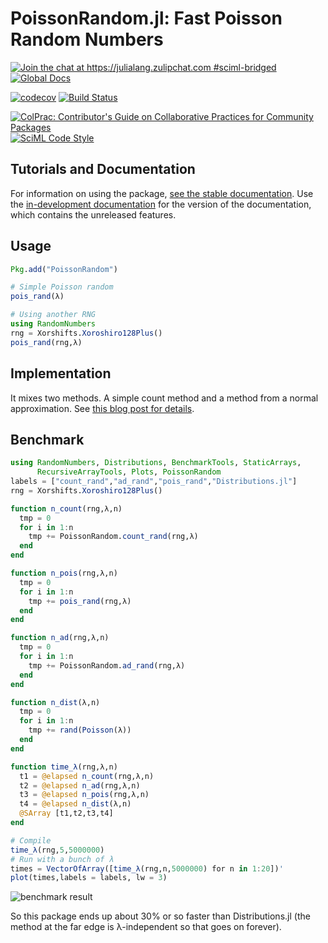 # PoissonRandom.jl: Fast Poisson Random Numbers

[![Join the chat at https://julialang.zulipchat.com #sciml-bridged](https://img.shields.io/static/v1?label=Zulip&message=chat&color=9558b2&labelColor=389826)](https://julialang.zulipchat.com/#narrow/stream/279055-sciml-bridged)
[![Global Docs](https://img.shields.io/badge/docs-SciML-blue.svg)](https://docs.sciml.ai/PoissonRandom/stable/)

[![codecov](https://codecov.io/gh/SciML/PoissonRandom.jl/branch/master/graph/badge.svg)](https://codecov.io/gh/SciML/PoissonRandom.jl)
[![Build Status](https://github.com/SciML/PoissonRandom.jl/workflows/CI/badge.svg)](https://github.com/SciML/PoissonRandom.jl/actions?query=workflow%3ACI)

[![ColPrac: Contributor's Guide on Collaborative Practices for Community Packages](https://img.shields.io/badge/ColPrac-Contributor's%20Guide-blueviolet)](https://github.com/SciML/ColPrac)
[![SciML Code Style](https://img.shields.io/static/v1?label=code%20style&message=SciML&color=9558b2&labelColor=389826)](https://github.com/SciML/SciMLStyle)

## Tutorials and Documentation

For information on using the package,
[see the stable documentation](https://poissonrandom.sciml.ai/stable/). Use the
[in-development documentation](https://poissonrandom.sciml.ai/dev/) for the version of
the documentation, which contains the unreleased features.

## Usage

```julia
Pkg.add("PoissonRandom")

# Simple Poisson random
pois_rand(λ)

# Using another RNG
using RandomNumbers
rng = Xorshifts.Xoroshiro128Plus()
pois_rand(rng,λ)
```

## Implementation

It mixes two methods. A simple count method and a method from a normal approximation.
See [this blog post for details](https://www.johndcook.com/blog/2010/06/14/generating-poisson-random-values/).

## Benchmark

```julia
using RandomNumbers, Distributions, BenchmarkTools, StaticArrays,
      RecursiveArrayTools, Plots, PoissonRandom
labels = ["count_rand","ad_rand","pois_rand","Distributions.jl"]
rng = Xorshifts.Xoroshiro128Plus()

function n_count(rng,λ,n)
  tmp = 0
  for i in 1:n
    tmp += PoissonRandom.count_rand(rng,λ)
  end
end

function n_pois(rng,λ,n)
  tmp = 0
  for i in 1:n
    tmp += pois_rand(rng,λ)
  end
end

function n_ad(rng,λ,n)
  tmp = 0
  for i in 1:n
    tmp += PoissonRandom.ad_rand(rng,λ)
  end
end

function n_dist(λ,n)
  tmp = 0
  for i in 1:n
    tmp += rand(Poisson(λ))
  end
end

function time_λ(rng,λ,n)
  t1 = @elapsed n_count(rng,λ,n)
  t2 = @elapsed n_ad(rng,λ,n)
  t3 = @elapsed n_pois(rng,λ,n)
  t4 = @elapsed n_dist(λ,n)
  @SArray [t1,t2,t3,t4]
end

# Compile
time_λ(rng,5,5000000)
# Run with a bunch of λ
times = VectorOfArray([time_λ(rng,n,5000000) for n in 1:20])'
plot(times,labels = labels, lw = 3)
```

![benchmark result](https://user-images.githubusercontent.com/1814174/40387004-1e377776-5dc0-11e8-88a2-2d9cb12db984.png)

So this package ends up about 30% or so faster than Distributions.jl (the method
at the far edge is λ-independent so that goes on forever).

